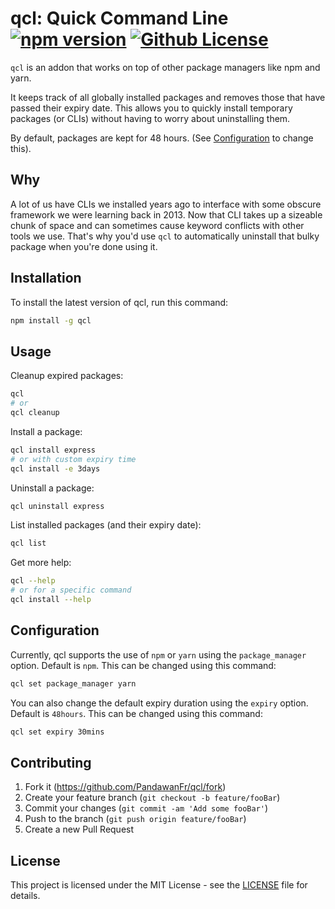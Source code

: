 # qcl: Quick Command Line [![npm version](https://img.shields.io/npm/v/qcl.svg)](https://www.npmjs.com/package/qcl) [![Github License](https://img.shields.io/github/license/pandawanfr/qcl.svg)](LICENSE)

`qcl` is an addon that works on top of other package managers like npm and yarn.

It keeps track of all globally installed packages and removes those that have passed their expiry date. This allows you to quickly install temporary packages (or CLIs) without having to worry about uninstalling them.

By default, packages are kept for 48 hours. (See [Configuration](#Configuration) to change this).

## Why

A lot of us have CLIs we installed years ago to interface with some obscure framework we were learning back in 2013. Now that CLI takes up a sizeable chunk of space and can sometimes cause keyword conflicts with other tools we use. That's why you'd use `qcl` to automatically uninstall that bulky package when you're done using it.

## Installation

To install the latest version of qcl, run this command:

```sh
npm install -g qcl
```

## Usage

Cleanup expired packages:

```sh
qcl
# or
qcl cleanup
```

Install a package:

```sh
qcl install express
# or with custom expiry time
qcl install -e 3days
```

Uninstall a package:

```sh
qcl uninstall express
```

List installed packages (and their expiry date):

```sh
qcl list
```

Get more help:

```sh
qcl --help
# or for a specific command
qcl install --help
```

## Configuration

Currently, qcl supports the use of `npm` or `yarn` using the `package_manager` option. Default is `npm`. This can be changed using this command:

```sh
qcl set package_manager yarn
```

You can also change the default expiry duration using the `expiry` option. Default is `48hours`. This can be changed using this command:

```sh
qcl set expiry 30mins
```

## Contributing

1. Fork it (<https://github.com/PandawanFr/qcl/fork>)
2. Create your feature branch (`git checkout -b feature/fooBar`)
3. Commit your changes (`git commit -am 'Add some fooBar'`)
4. Push to the branch (`git push origin feature/fooBar`)
5. Create a new Pull Request

## License

This project is licensed under the MIT License - see the [LICENSE](LICENSE) file for details.
